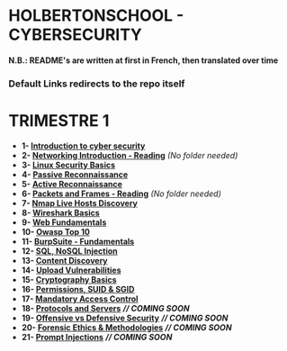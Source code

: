 # HOLBERTONSCHOOL - CYBERSECURITY
#### N.B.: README's are written at first in French, then translated over time
### Default Links redirects to the repo itself

# TRIMESTRE 1
- **1- [Introduction to cyber security](https://github.com/KillianBHV/holbertonschool-cyber_security/tree/main/cybersecurity_basics/0x00_introduction_cybersecurity)**
- **2- [Networking Introduction - Reading](https://github.com/KillianBHV/holbertonschool-cyber_security)** *(No folder needed)*
- **3- [Linux Security Basics](https://github.com/KillianBHV/holbertonschool-cyber_security/tree/main/linux_security/0x00_linux_security_basics)**
- **4- [Passive Reconnaissance](https://github.com/KillianBHV/tree/main/network_security/0x01_passive_reconnaissance)**
- **5- [Active Reconnaissance](https://github.com/KillianBHV/tree/main/network_security/0x02_active_reconnaissance)**
- **6- [Packets and Frames - Reading](https://github.com/KillianBHV/holbertonschool-cyber_security)** *(No folder needed)*
- **7- [Nmap Live Hosts Discovery](https://github.com/KillianBHV/holbertonschool-cyber_security/tree/main/network_security/0x04_nmap_live_hosts_discovery)**
- **8- [Wireshark Basics](https://github.com/KillianBHV/holbertonschool-cyber_security/tree/main/network_security/0x05_wireshark_basics)**
- **9- [Web Fundamentals](https://github.com/KillianBHV/holbertonschool-cyber_security/tree/main/web_application_security/0x00_web_fundamentals)**
- **10- [Owasp Top 10](https://github.com/KillianBHV/holbertonschool-cyber_security/tree/main/web_application_security/0x01_owasp_top_10)**
- **11- [BurpSuite - Fundamentals](https://github.com/KillianBHV/holbertonschool-cyber_security/tree/main/web_application_security/0x02_burpsuite_fundamentals)**
- **12- [SQL, NoSQL Injection](https://github.com/KillianBHV/holbertonschool-cyber_security/tree/main/web_application_security/0x03_sql_nosql_injection)**
- **13- [Content Discovery](https://github.com/KillianBHV/holbertonschool-cyber_security/tree/main/web_application_security/0x04_content_discovery)** 
- **14- [Upload Vulnerabilities](https://github.com/KillianBHV/holbertonschool-cyber_security/tree/main/web_application_security/0x05_upload_vulnerabilites)**
- **15- [Cryptography Basics](https://github.com/KillianBHV/holbertonschool-cyber_security/tree/main/cybersecurity_basics/0x03_cryptography_basics)**
- **16- [Permissions, SUID & SGID](https://github.com/KillianBHV/holbertonschool-cyber_security/tree/main/linux_security/0x01_permissions_sguid_sgid)**
- **17- [Mandatory Access Control](https://github.com/KillianBHV/holbertonschool-cyber_security/tree/main/linux_security/0x02_mandatory_access_control)**
- **18- [Protocols and Servers](https://github.com/KillianBHV/holbertonschool-cyber_security)** ***// COMING SOON***
- **19- [Offensive vs Defensive Security](https://github.com/KillianBHV/holbertonschool-cyber_security)** ***// COMING SOON***
- **20- [Forensic Ethics & Methodologies](https://github.com/KillianBHV/holbertonschool-cyber_security)** ***// COMING SOON***
- **21- [Prompt Injections](https://github.com/KillianBHV/holbertonschool-cyber_security)** ***// COMING SOON***
